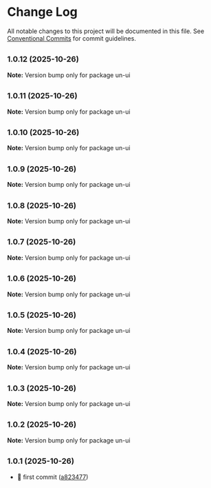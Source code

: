 # Change Log

All notable changes to this project will be documented in this file.
See [Conventional Commits](https://conventionalcommits.org) for commit guidelines.

## <small>1.0.12 (2025-10-26)</small>

**Note:** Version bump only for package un-ui





## <small>1.0.11 (2025-10-26)</small>

**Note:** Version bump only for package un-ui





## <small>1.0.10 (2025-10-26)</small>

**Note:** Version bump only for package un-ui





## <small>1.0.9 (2025-10-26)</small>

**Note:** Version bump only for package un-ui





## <small>1.0.8 (2025-10-26)</small>

**Note:** Version bump only for package un-ui





## <small>1.0.7 (2025-10-26)</small>

**Note:** Version bump only for package un-ui





## <small>1.0.6 (2025-10-26)</small>

**Note:** Version bump only for package un-ui





## <small>1.0.5 (2025-10-26)</small>

**Note:** Version bump only for package un-ui





## <small>1.0.4 (2025-10-26)</small>

**Note:** Version bump only for package un-ui





## <small>1.0.3 (2025-10-26)</small>

**Note:** Version bump only for package un-ui





## <small>1.0.2 (2025-10-26)</small>

**Note:** Version bump only for package un-ui





## <small>1.0.1 (2025-10-26)</small>

* :tada: first commit ([a823477](https://github.com/dongcx-com/un-ui/commit/a823477))
